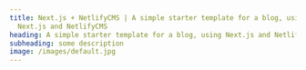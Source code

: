 ```yaml
---
title: Next.js + NetlifyCMS | A simple starter template for a blog, using
  Next.js and NetlifyCMS
heading: A simple starter template for a blog, using Next.js and NetlifyCMS
subheading: some description
image: /images/default.jpg
---
```

